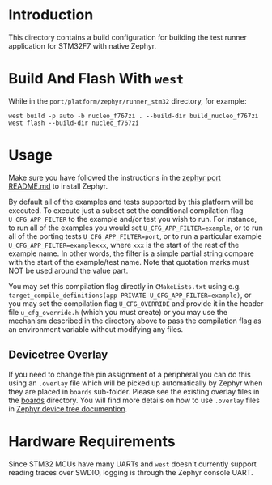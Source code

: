 # Introduction
This directory contains a build configuration for building the test runner application for STM32F7 with native Zephyr.  

# Build And Flash With `west`
While in the `port/platform/zephyr/runner_stm32` directory, for example:

  ```
  west build -p auto -b nucleo_f767zi . --build-dir build_nucleo_f767zi
  west flash --build-dir nucleo_f767zi
  ```

# Usage
Make sure you have followed the instructions in the [zephyr port README.md](../README.md) to install Zephyr.

By default all of the examples and tests supported by this platform will be executed.  To execute just a subset set the conditional compilation flag `U_CFG_APP_FILTER` to the example and/or test you wish to run.  For instance, to run all of the examples you would set `U_CFG_APP_FILTER=example`, or to run all of the porting tests `U_CFG_APP_FILTER=port`, or to run a particular example `U_CFG_APP_FILTER=examplexxx`, where `xxx` is the start of the rest of the example name.  In other words, the filter is a simple partial string compare with the start of the example/test name.  Note that quotation marks must NOT be used around the value part.

You may set this compilation flag directly in `CMakeLists.txt` using e.g. `target_compile_definitions(app PRIVATE U_CFG_APP_FILTER=example)`, or you may set the compilation flag `U_CFG_OVERRIDE` and provide it in the header file `u_cfg_override.h` (which you must create) or you may use the mechanism described in the directory above to pass the compilation flag as an environment variable without modifying any files.

## Devicetree Overlay
If you need to change the pin assignment of a peripheral you can do this using an `.overlay` file which will be picked up automatically by Zephyr when they are placed in `boards` sub-folder.
Please see the existing overlay files in the [boards](boards) directory. You will find more details on how to use `.overlay` files in [Zephyr device tree documention](https://docs.zephyrproject.org/latest/guides/dts/howtos.html#set-devicetree-overlays).

# Hardware Requirements
Since STM32 MCUs have many UARTs and `west` doesn't currently support reading traces over SWDIO, logging is through the Zephyr console UART.